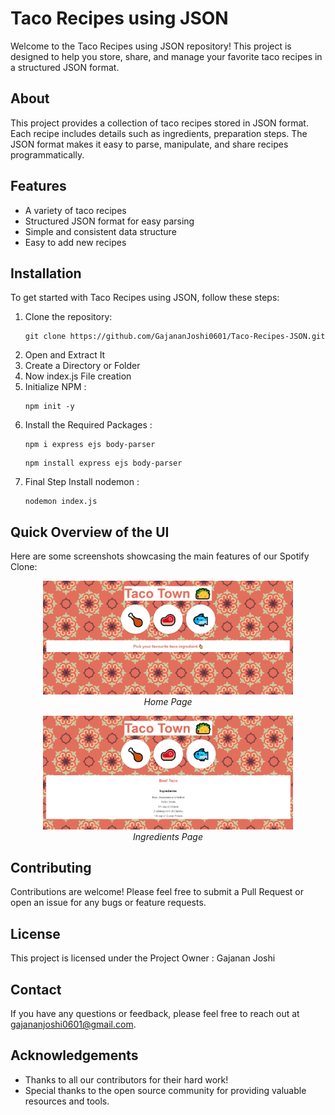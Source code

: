 <h1>Taco Recipes using JSON</h1>

<p>Welcome to the Taco Recipes using JSON repository! This project is designed to help you store, share, and manage your favorite taco recipes in a structured JSON format.</p>

<h2 id="about">About</h2>
<p>This project provides a collection of taco recipes stored in JSON format. Each recipe includes details such as ingredients, preparation steps. The JSON format makes it easy to parse, manipulate, and share recipes programmatically.</p>

<h2 id="features">Features</h2>
<ul>
    <li>A variety of taco recipes</li>
    <li>Structured JSON format for easy parsing</li>
    <li>Simple and consistent data structure</li>
    <li>Easy to add new recipes</li>
</ul>

<h2 id="installation">Installation</h2>
<p>To get started with Taco Recipes using JSON, follow these steps:</p>
<ol>
    <li>Clone the repository:</li> 
    <pre><code>git clone https://github.com/GajananJoshi0601/Taco-Recipes-JSON.git</code></pre>
    <li>Open and Extract It</li>
    <li>Create a Directory or Folder</li>
    <li>Now index.js File creation</li>
    <li>Initialize NPM : </li>
    <pre><code>npm init -y</code></pre>
    <li>Install the Required Packages : </li>
    <pre><code>npm i express ejs body-parser</code></pre>
    <pre><code>npm install express ejs body-parser</code></pre>
    <li>Final Step Install nodemon : </li>
    <pre><code>nodemon index.js</code></pre>
    
</ol>
<h2 id="overview">Quick Overview of the UI</h2>
<p>Here are some screenshots showcasing the main features of our Spotify Clone:</p>

<p align="center">
    <img src="./SS/ss-1.jpg" alt="Home Page" width="400">
    <br>
    <em>Home Page</em>
</p>

<p align="center">
    <img src="./SS/ss-2.jpg" alt="Playlist Page" width="400">
    <br>
    <em>Ingredients Page</em>
</p>

<h2>Contributing</h2>
<p>Contributions are welcome! Please feel free to submit a Pull Request or open an issue for any bugs or feature requests.</p>

<h2>License</h2>
<p>This project is licensed under the Project Owner : Gajanan Joshi</p>

<h2>Contact</h2>
<p>If you have any questions or feedback, please feel free to reach out at <a href="mailto:gajananjoshi0601@gmail.com">gajananjoshi0601@gmail.com</a>.</p>

<h2>Acknowledgements</h2>
<ul>
    <li>Thanks to all our contributors for their hard work!</li>
    <li>Special thanks to the open source community for providing valuable resources and tools.</li>
</ul>
